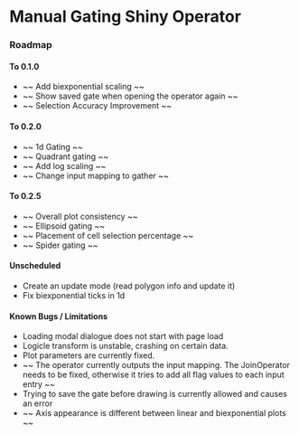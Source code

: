 # Manual Gating Shiny Operator

### Roadmap

#### To 0.1.0
* ~~ Add biexponential scaling ~~
* ~~ Show saved gate when opening the operator again ~~
* ~~ Selection Accuracy Improvement ~~

#### To 0.2.0
* ~~ 1d Gating ~~
* ~~ Quadrant gating ~~
* ~~ Add log scaling ~~
* ~~ Change input mapping to gather ~~

#### To 0.2.5
* ~~ Overall plot consistency ~~
* ~~ Ellipsoid gating ~~
* ~~ Placement of cell selection percentage ~~
* ~~ Spider gating ~~

#### Unscheduled
* Create an update mode (read polygon info and update it)
* Fix biexponential ticks in 1d


#### Known Bugs / Limitations
* Loading modal dialogue does not start with page load
* Logicle transform is unstable, crashing on certain data. 
* Plot parameters are currently fixed.
* ~~ The operator currently outputs the input mapping. The JoinOperator needs to be fixed, otherwise it tries to add all flag values to each input entry ~~
* Trying to save the gate before drawing is currently allowed and causes an error
* ~~ Axis appearance is different between linear and biexponential plots ~~

